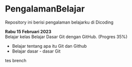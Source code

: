 # PengalamanBelajar
Repository ini berisi pengalaman belajarku di Dicoding

**Rabu 15 Februari 2023**  
Belajar kelas Belajar Dasar Git dengan GitHub. (Progres 35%)  
- Belajar tentang apa itu Git dan Github
- Belajar dasar - dasar Git


tes brench
